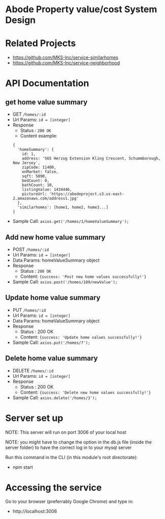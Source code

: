 # Abode Property value/cost System Design

# Related Projects
- https://github.com/MKS-Inc/service-similarhomes
- https://github.com/MKS-Inc/service-neighborhood

# API Documentation

## get home value summary
- GET `/homes/:id`
- Url Params: `id = [integer]`
- Response
  - Status : `200 OK`
  - Content example:
  ```
  {
    'homeSummary': {
      id: 1,
      address: '565 Herzog Extension Kling Crescent, Schummborough, New Jersey',
      zipCode: 11400,
      onMarket: false,
      sqft: 5090,
      bedCount: 0,
      bathCount: 10,
      listingValue: 1434446,
      pictureUrl: 'https://abodeproject.s3.us-east-2.amazonaws.com/address1.jpg'
    },
    'similarhomes': [home1, home2, home3...]
  }
  ```
- Sample Call:
  `axios.get('/homes/1/homeValueSummary');`

## Add new home value summary
- POST `/homes/:id`
- Url Params: `id = [integer]`
- Data Params: homeValueSummary object
- Response
  - Status : `200 OK`
  - Content: `{success: 'Post new home values successfully!'}`
- Sample Call:
  `axios.post('/homes/109/newValue');`

## Update home value summary
- PUT `/homes/:id`
- Url Params: `id = [integer]`
- Data Params: homeValueSummary object
- Response
  - Status : 200 OK
  - Content: `{success: 'Update home values successfully!'}`
- Sample Call:
  `axios.put('/homes/7');`

## Delete home value summary
- DELETE `/homes/:id`
- Url Params: `id = [integer]`
- Response
  - Status : 200 OK
  - Content: `{success: 'Delete new home values successfully!'}`
- Sample Call:
  `axios.delete('/homes/3');`

# Server set up
NOTE: This server will run on port 3006 of your local host

NOTE: you might have to change the option in the db.js file (inside the server folder) to have the correct log in to your mysql server

Run this command in the CLI (in this module's root directorate):
- npm start

# Accessing the service
Go to your browser (preferrably Google Chrome) and type in:
- http://localhost:3006